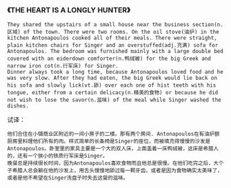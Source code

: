 ### 《THE HEART IS A LONGLY HUNTER》
    They shared the upstairs of a small house near the business section(n.区域) of the town. There were two rooms. On the oil stove(油炉) in the kitchen Antonapoulos cooked all of their meals. There were straight, plain kitchen chairs for Singer and an overstuffed(adj.充满) sofa for Antonapoulos. The bedroom was furnished mainly with a large double bed covered with an eiderdown comforter(n.鸭绒被) for the big Greek and narrow iron cot(n.行军床) for Singer.
    Dinner always took a long time, because Antonapoulos loved food and he was very slow. After they had eaten, the big Greek would lie back on his sofa and slowly lick(vt.舔) over each one of hist teeth with his tongue, either from a certain delicacy(n.精美的食物) or because he did not wish to lose the savor(n.滋味) of the meal while Singer washed the dishes.

  试译：<br>

    他们合住在小镇商业区附近的一间小房子的二楼。那有两个房间. Antonapoulos在有油炉额厨房里料理他们所有的肉。样式简单的长条椅是Singer的座位，而被填充得慢慢的沙发是Antonapoulos。卧室里的家具主要是一个大的双人床，上面盖着一床鸭绒被，这床是希腊人的，还有一个狭小的铁质行军床是Singer。
    晚餐总是持续很长时间，因为Antonapoulos喜欢食物而且他总是很慢。在他们吃完之后，大个子希腊人总会躺在他的沙发上，用舌头慢慢地舔过每一颗牙齿，或者是因为食物确实太美味了，或者是他不希望在Singer洗盘子时失去这餐的滋味。